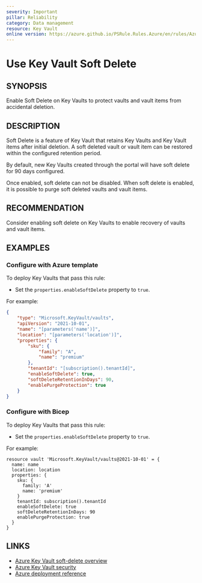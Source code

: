 ```yaml
---
severity: Important
pillar: Reliability
category: Data management
resource: Key Vault
online version: https://azure.github.io/PSRule.Rules.Azure/en/rules/Azure.KeyVault.SoftDelete/
---
```


# Use Key Vault Soft Delete

## SYNOPSIS

Enable Soft Delete on Key Vaults to protect vaults and vault items from accidental deletion.

## DESCRIPTION

Soft Delete is a feature of Key Vault that retains Key Vaults and Key Vault items after initial deletion.
A soft deleted vault or vault item can be restored within the configured retention period.

By default, new Key Vaults created through the portal will have soft delete for 90 days configured.

Once enabled, soft delete can not be disabled.
When soft delete is enabled, it is possible to purge soft deleted vaults and vault items.

## RECOMMENDATION

Consider enabling soft delete on Key Vaults to enable recovery of vaults and vault items.

## EXAMPLES

### Configure with Azure template

To deploy Key Vaults that pass this rule:

- Set the `properties.enableSoftDelete` property to `true`.

For example:

```json
{
    "type": "Microsoft.KeyVault/vaults",
    "apiVersion": "2021-10-01",
    "name": "[parameters('name')]",
    "location": "[parameters('location')]",
    "properties": {
        "sku": {
            "family": "A",
            "name": "premium"
        },
        "tenantId": "[subscription().tenantId]",
        "enableSoftDelete": true,
        "softDeleteRetentionInDays": 90,
        "enablePurgeProtection": true
    }
}
```

### Configure with Bicep

To deploy Key Vaults that pass this rule:

- Set the `properties.enableSoftDelete` property to `true`.

For example:

```bicep
resource vault 'Microsoft.KeyVault/vaults@2021-10-01' = {
  name: name
  location: location
  properties: {
    sku: {
      family: 'A'
      name: 'premium'
    }
    tenantId: subscription().tenantId
    enableSoftDelete: true
    softDeleteRetentionInDays: 90
    enablePurgeProtection: true
  }
}
```

## LINKS

- [Azure Key Vault soft-delete overview](https://docs.microsoft.com/azure/key-vault/general/soft-delete-overview)
- [Azure Key Vault security](https://docs.microsoft.com/azure/key-vault/general/security-overview#backup-and-recovery)
- [Azure deployment reference](https://docs.microsoft.com/azure/templates/microsoft.keyvault/vaults)
